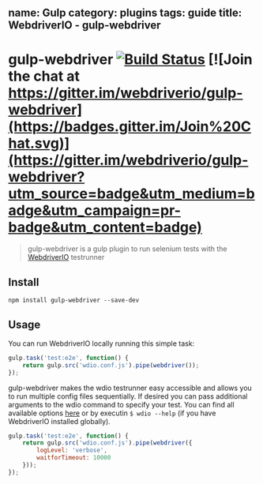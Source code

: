 name: Gulp
category: plugins
tags: guide
title: WebdriverIO - gulp-webdriver
---

gulp-webdriver [![Build Status](https://travis-ci.org/webdriverio/gulp-webdriver.svg?branch=master)](https://travis-ci.org/webdriverio/gulp-webdriver) [![Join the chat at https://gitter.im/webdriverio/gulp-webdriver](https://badges.gitter.im/Join%20Chat.svg)](https://gitter.im/webdriverio/gulp-webdriver?utm_source=badge&utm_medium=badge&utm_campaign=pr-badge&utm_content=badge)
==============

> gulp-webdriver is a gulp plugin to run selenium tests with the [WebdriverIO](http://webdriver.io) testrunner

## Install

```shell
npm install gulp-webdriver --save-dev
```

## Usage

You can run WebdriverIO locally running this simple task:

```js
gulp.task('test:e2e', function() {
    return gulp.src('wdio.conf.js').pipe(webdriver());
});
```

gulp-webdriver makes the wdio testrunner easy accessible and allows you to run multiple config files
sequentially. If desired you can pass additional arguments to the wdio command to specify your test.
You can find all available options [here](http://webdriver.io/guide/testrunner/gettingstarted.html)
or by executin `$ wdio --help` (if you have WebdriverIO installed globally).

```js
gulp.task('test:e2e', function() {
    return gulp.src('wdio.conf.js').pipe(webdriver({
        logLevel: 'verbose',
        waitforTimeout: 10000
    }));
});
```
